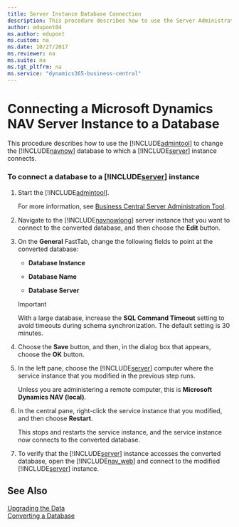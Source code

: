 ```yaml
---
title: Server Instance Database Connection
description: This procedure describes how to use the Server Administration tool to change the Dynamics NAV database to which a Server instance connects.
author: edupont04
ms.author: edupont
ms.custom: na
ms.date: 10/27/2017
ms.reviewer: na
ms.suite: na
ms.tgt_pltfrm: na
ms.service: "dynamics365-business-central"
---
```


# Connecting a Microsoft Dynamics NAV Server Instance to a Database
This procedure describes how to use the [!INCLUDE[admintool](../developer/includes/admintool.md)] to change the [!INCLUDE[navnow](../developer/includes/navnow_md.md)] database to which a [!INCLUDE[server](../developer/includes/server.md)] instance connects.  

### To connect a database to a [!INCLUDE[server](../developer/includes/server.md)] instance  

1.  Start the [!INCLUDE[admintool](../developer/includes/admintool.md)].  

     For more information, see [Business Central Server Administration Tool](Administration-Tool.md).  

2.  Navigate to the [!INCLUDE[navnowlong](../developer/includes/navnowlong_md.md)] server instance that you want to connect to the converted database, and then choose the **Edit** button.  

3.  On the **General** FastTab, change the following fields to point at the converted database:  

    -   **Database Instance**  

    -   **Database Name**  

    -   **Database Server**  

    > [!IMPORTANT]  
    >  With a large database, increase the **SQL Command Timeout** setting to avoid timeouts during schema synchronization. The default setting is 30 minutes.  

4.  Choose the **Save** button, and then, in the dialog box that appears, choose the **OK** button.  

5.  In the left pane, choose the [!INCLUDE[server](../developer/includes/server.md)] computer where the service instance that you modified in the previous step runs.  

     Unless you are administering a remote computer, this is **Microsoft Dynamics NAV \(local\)**.  

6.  In the central pane, right-click the service instance that you modified, and then choose **Restart**.  

     This stops and restarts the service instance, and the service instance now connects to the converted database.  

7.  To verify that the [!INCLUDE[server](../developer/includes/server.md)] instance accesses the converted database, open the [!INCLUDE[nav_web](../developer/includes/nav_web_md.md)] and connect to the modified [!INCLUDE[server](../developer/includes/server.md)] instance.  

## See Also  
[Upgrading the Data](../upgrade/Upgrading-the-Data.md)  
[Converting a Database](../upgrade/converting-a-database.md) 
